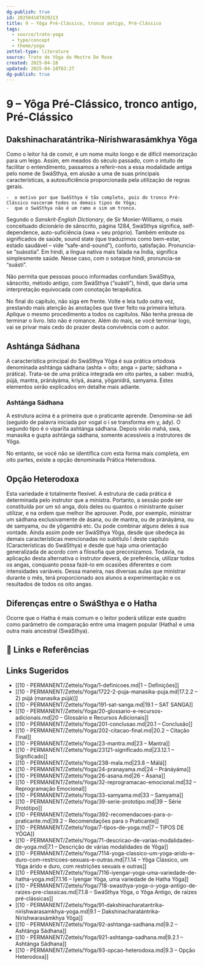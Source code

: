 ```yaml
---
dg-publish: true
id: 20250418T020213
title: 9 – Yôga Pré-Clássico, tronco antigo, Pré-Clássico
tags:
  - source/trato-yoga
  - type/concept
  - theme/yoga
zettel-type: literature
source: Trato de Yôga do Mestre De Rose
created: 2025-04-18
updated: 2025-04-18T03:27
dg-publish: true
---
```


# 9 – Yôga Pré-Clássico, tronco antigo, Pré-Clássico

## Dakshinacharatántrika-Niríshwarasámkhya Yôga

Como o leitor há de convir, é um nome muito longo e de difícil memorização para um leigo. Assim, em meados do século passado, com o intuito de facilitar o entendimento, passamos a referir-nos a essa modalidade antiga pelo nome de SwáSthya, em alusão a uma de suas principais características, a autosuficiência proporcionada pela utilização de regras gerais.

    -  o motivo por que SwáSthya é tão completo, pois do tronco Pré-Clássico nasceram todos os demais tipos de Yôga;
    -  que o SwáSthya não é um ramo e sim um tronco.

Segundo o *Sanskrit-English Dictionary*, de Sir Monier-Williams, o mais conceituado dicionário de sânscrito, página 1284, SwáSthya significa, self-dependence, auto-suficiência (swa = seu próprio). Também embute os significados de saúde, sound state (que traduzimos como bem-estar, estado saudável – vide “safe-and-sound”), conforto, satisfação. Pronuncia-se “suásstia”. Em hindi, a língua nativa mais falada na Índia, significa simplesmente saúde. Nesse caso, com o sotaque hindi, pronuncia-se “suásti”.

Não permita que pessoas pouco informadas confundam SwáSthya, sânscrito, método antigo, com SwáSthya (“suásti”), hindi, que daria uma interpretação equivocada com conotação terapêutica.

No final do capítulo, não siga em frente. Volte e leia tudo outra vez, prestando mais atenção às anotações que tiver feito na primeira leitura. Aplique o mesmo procedimento a todos os capítulos. Não tenha pressa de terminar o livro. Isto não é romance. Além do mais, se você terminar logo, vai se privar mais cedo do prazer desta convivência com o autor.

## Ashtánga Sádhana

A característica principal do SwáSthya Yôga é sua prática ortodoxa denominada ashtánga sádhana (ashta = oito; anga = parte; sádhana = prática). Trata-se de uma prática integrada em oito partes, a saber: mudrá, pújá, mantra, pránáyáma, kriyá, ásana, yôganidrá, samyama. Estes elementos serão explicados em detalhe mais adiante.

### Ashtánga Sádhana
A estrutura acima é a primeira que o praticante aprende. Denomina-se ádi (seguido de palavra iniciada por vogal o i se transforma em y, ády). O segundo tipo é o viparīta ashtánga sádhana. Depois virão mahá, swa, manasika e gupta ashtánga sádhana, somente acessíveis a instrutores de Yôga.

No entanto, se você não se identifica com esta forma mais completa, em oito partes, existe a opção denominada Prática Heterodoxa.

## Opção Heterodoxa

Esta variedade é totalmente flexível. A estrutura de cada prática é determinada pelo instrutor que a ministra. Portanto, a sessão pode ser constituída por um só anga, dois deles ou quantos o ministrante quiser utilizar, e na ordem que melhor lhe aprouver. Pode, por exemplo, ministrar um sádhana exclusivamente de ásana, ou de mantra, ou de pránáyáma, ou de samyama, ou de yôganidrá etc. Ou pode combinar alguns deles à sua vontade. Ainda assim pode ser SwáSthya Yôga, desde que obedeça às demais características mencionadas no subtítulo I deste capítulo (Características do SwáSthya) e desde que haja uma orientação generalizada de acordo com a filosofia que preconizamos. Todavia, na aplicação desta alternativa o instrutor deverá, de preferência, utilizar todos os angas, conquanto possa fazê-lo em ocasiões diferentes e com intensidades variáveis. Dessa maneira, nas diversas aulas que ministrar durante o mês, terá proporcionado aos alunos a experimentação e os resultados de todos os oito angas.

## Diferenças entre o SwáSthya e o Hatha

Ocorre que o Hatha é mais comum e o leitor poderá utilizar este quadro como parâmetro de comparação entre uma imagem popular (Hatha) e uma outra mais ancestral (SwáSthya).


## 🔗 Links e Referências

## Links Sugeridos

- [[10 - PERMANENT/Zettels/Yoga/1-definicoes.md\|1 – Definições]]
- [[10 - PERMANENT/Zettels/Yoga/1722-2-puja-manasika-puja.md\|17.2.2 – 2) pújá (manasika pújá)]]
- [[10 - PERMANENT/Zettels/Yoga/191-sat-sanga.md\|19.1 – SAT SANGA]]
- [[10 - PERMANENT/Zettels/Yoga/20-glossario-e-recursos-adicionais.md\|20 – Glossário e Recursos Adicionais]]
- [[10 - PERMANENT/Zettels/Yoga/201-conclusao.md\|20.1 – Conclusão]]
- [[10 - PERMANENT/Zettels/Yoga/202-citacao-final.md\|20.2 – Citação Final]]
- [[10 - PERMANENT/Zettels/Yoga/23-mantra.md\|23 – Mantra]]
- [[10 - PERMANENT/Zettels/Yoga/23121-significado.md\|23.12.1 – Significado]]
- [[10 - PERMANENT/Zettels/Yoga/238-mala.md\|23.8 – Málá]]
- [[10 - PERMANENT/Zettels/Yoga/24-pranayama.md\|24 – Pránáyáma]]
- [[10 - PERMANENT/Zettels/Yoga/26-asana.md\|26 – Ásana]]
- [[10 - PERMANENT/Zettels/Yoga/32-reprogramacao-emocional.md\|32 – Reprogramação Emocional]]
- [[10 - PERMANENT/Zettels/Yoga/33-samyama.md\|33 – Samyama]]
- [[10 - PERMANENT/Zettels/Yoga/39-serie-prototipo.md\|39 – Série Protótipo]]
- [[10 - PERMANENT/Zettels/Yoga/392-recomendacoes-para-o-praticante.md\|39.2 – Recomendações para o Praticante]]
- [[10 - PERMANENT/Zettels/Yoga/7-tipos-de-yoga.md\|7 – TIPOS DE YÔGA]]
- [[10 - PERMANENT/Zettels/Yoga/71-descricao-de-varias-modalidades-de-yoga.md\|7.1 – Descrição de várias modalidades de Yôga]]
- [[10 - PERMANENT/Zettels/Yoga/7114-yoga-classico-um-yoga-arido-e-duro-com-restricoes-sexuais-e-outras.md\|7.1.14 – Yôga Clássico, um Yôga árido e duro, com restrições sexuais e outras]]
- [[10 - PERMANENT/Zettels/Yoga/7116-iyengar-yoga-uma-variedade-de-hatha-yoga.md\|7.1.16 – Iyengar Yôga, uma variedade de Hatha Yôga]]
- [[10 - PERMANENT/Zettels/Yoga/718-swasthya-yoga-o-yoga-antigo-de-raizes-pre-classicas.md\|7.1.8 – SwáSthya Yôga, o Yôga Antigo, de raízes pré-clássicas]]
- [[10 - PERMANENT/Zettels/Yoga/91-dakshinacharatantrika-nirishwarasamkhya-yoga.md\|9.1 – Dakshinacharatántrika-Niríshwarasámkhya Yôga]]
- [[10 - PERMANENT/Zettels/Yoga/92-ashtanga-sadhana.md\|9.2 – Ashtánga Sádhana]]
- [[10 - PERMANENT/Zettels/Yoga/921-ashtanga-sadhana.md\|9.2.1 – Ashtánga Sádhana]]
- [[10 - PERMANENT/Zettels/Yoga/93-opcao-heterodoxa.md\|9.3 – Opção Heterodoxa]]